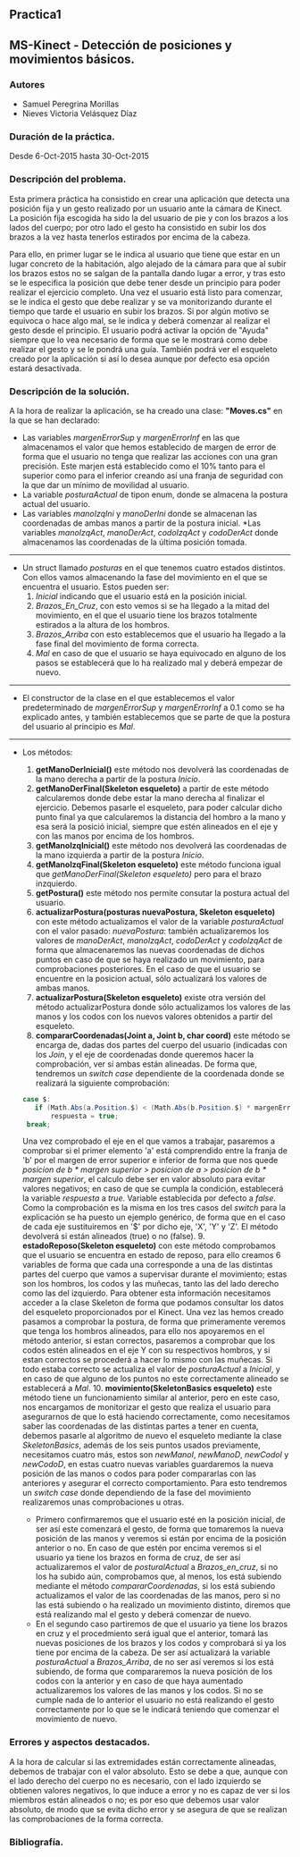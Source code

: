 ## Practica1 
## MS-Kinect - Detección de posiciones y movimientos básicos.

### Autores
* Samuel Peregrina Morillas
* Nieves Victoria Velásquez Díaz

### Duración de la práctica.
Desde 6-Oct-2015 hasta 30-Oct-2015

### Descripción del problema.

Esta primera práctica ha consistido en crear una aplicación que detecta una posición fija y un gesto realizado por un usuario ante la cámara de Kinect.
La posición fija escogida ha sido la del usuario de pie y con los brazos a los lados del cuerpo; por otro lado el gesto ha consistido en subir los dos brazos a la vez hasta tenerlos estirados por encima de la cabeza. 

Para ello, en primer lugar se le indica al usuario que tiene que estar en un lugar concreto de la habitación, algo alejado de la cámara para que al subir los brazos estos no se salgan de la pantalla dando lugar a error, y tras esto se le especifica la posición que debe tener desde un principio para poder realizar el ejercicio completo.
Una vez el usuario está listo para comenzar, se le indica el gesto que debe realizar y se va monitorizando durante el tiempo que tarde el usuario en subir los brazos. Si por algún motivo se equivoca o hace algo mal, se le indica y deberá comenzar al realizar el gesto desde el principio. El usuario podrá activar la opción de "Ayuda" siempre que lo vea necesario de forma que se le mostrará como debe realizar el gesto y se le pondrá una guía. También podrá ver el esqueleto creado por la aplicación si así lo desea aunque por defecto esa opción estará desactivada. 

### Descripción de la solución.

A la hora de realizar la aplicación, se ha creado una clase: **"Moves.cs"** en la que se han declarado:
* Las variables _margenErrorSup_ y _margenErrorInf_ en las que almacenamos el valor que hemos establecido de margen de error de forma que el usuario no tenga que realizar las acciones con una gran precisión. Este marjen está establecido como el 10% tanto para el superior como para el inferior creando así una franja de seguridad con la que dar un mínimo de movilidad al usuario. 
* La variable _posturaActual_ de tipon enum, donde se almacena la postura actual del usuario.
* Las variables _manoIzqIni_ y _manoDerIni_ donde se almacenan las coordenadas de ambas manos a partir de la postura inicial.
*Las variables _manoIzqAct_, _manoDerAct_, _codoIzqAct_ y _codoDerAct_ donde almacenamos las coordenadas de la última posición tomada.

---
    
* Un struct llamado _posturas_ en el que tenemos cuatro estados distintos. Con ellos vamos almacenando la fase del movimiento en el que se encuentra el usuario. Estos pueden ser:
    1. _Inicial_ indicando que el usuario está en la posición inicial.
    2. *Brazos_En_Cruz*, con esto vemos si se ha llegado a la mitad del movimiento, en el que el usuario tiene los brazos totalmente estirados a la altura de los hombros.
    3. *Brazos_Arriba* con esto establecemos que el usuario ha llegado a la fase final del movimiento de forma correcta.
    4. *Mal* en caso de que el usuario se haya equivocado en alguno de los pasos se establecerá que lo ha realizado mal y deberá empezar de nuevo.

---
    
* El constructor de la clase en el que establecemos el valor predeterminado de _margenErrorSup_ y _margenErrorInf_ a 0.1 como se ha explicado antes, y también establecemos que se parte de que la postura del usuario al principio es _Mal_.
    
--- 
    
* Los métodos:
    1. **getManoDerInicial()** este método nos devolverá las coordenadas de la mano derecha a partir de la postura _Inicio_.
    2. **getManoDerFinal(Skeleton esqueleto)** a partir de este método calcularemos donde debe estar la mano derecha al finalizar el ejercicio. Debemos pasarle el esqueleto, para poder calcular dicho punto final ya que calcularemos la distancia del hombro a la mano y esa será la posició inicial, siempre que estén alineados en el eje y con las manos por encima de los hombros.
    3. **getManoIzqInicial()** este método nos devolverá las coordenadas de la mano izquierda a partir de la postura _Inicio_.
    4. **getManoIzqFinal(Skeleton esqueleto)** este método funciona igual que _getManoDerFinal(Skeleton esqueleto)_ pero para el brazo inzquierdo.
    5. **getPostura()** este método nos permite consutar la postura actual del usuario.
    6. **actualizarPostura(posturas nuevaPostura, Skeleton esqueleto)** con este método actualizamos el valor de la variable _posturaActual_ con el valor pasado: _nuevaPostura_: también actualizaremos los valores de _manoDerAct_, _manoIzqAct_, _codoDerAct_ y _codoIzqAct_ de forma que almacenaremos las nuevas coordenadas de dichos puntos en caso de que se haya realizado un movimiento, para comprobaciones posteriores. En el caso de que el usuario se encuentre en la posicion actual, sólo actualizará los valores de ambas manos. 
    7. **actualizarPostura(Skeleton esqueleto)** existe otra versión del método actualizarPostura donde sólo actualizamos los valores de las manos y los codos con los nuevos valores obtenidos a partir del esqueleto.
    8. **compararCoordenadas(Joint a, Joint b, char coord)** este método se encarga de, dadas dos partes del cuerpo del usuario (indicadas con los *Join*, y el eje de coordenadas donde queremos hacer la comprobación, ver si ambas están alineadas. De forma que, tendremos un *switch case* dependiente de la coordenada donde se realizará la siguiente comprobación:
    
     ```C#
     case $:
        if (Math.Abs(a.Position.$) < (Math.Abs(b.Position.$) * margenErrorSup) && (Math.Abs(a.Position.$) > (Math.Abs(b.Position.$) * margenErrorInf)))
            respuesta = true;
      break;
     ```
     
     Una vez comprobado el eje en el que vamos a trabajar, pasaremos a comprobar si el primer elemento 'a' está comprendido entre la franja de 'b' por el margen de error superior e inferior de forma que nos quede _posicion de b * margen superior > posicion de a > posicion de b * margen superior_, el calculo debe ser en valor absoluto para evitar valores negativos; en caso de que se cumpla la condición, establecerá la variable _respuesta_ a _true_. Variable establecida por defecto a _false_. 
     Como la comprobación es la misma en los tres casos del _switch_ para la explicación se ha puesto un ejemplo genérico, de forma que en el caso de cada eje sustituiremos en '$' por dicho eje, 'X', 'Y' y 'Z'. El método devolverá si están alineados (true) o no (false).
    9. **estadoReposo(Skeleton esqueleto)** con este método comprobamos que el usuario se encuentra en estado de reposo, para ello creamos 6 variables de forma que cada una corresponde a una de las distintas partes del cuerpo que vamos a supervisar durante el movimiento; estas son los hombros, los codos y las muñecas, tanto las del lado derecho como las del izquierdo. Para obtener esta información necesitamos acceder a la clase Skeleton de forma que podamos consultar los datos del esqueleto proporcionados por el Kinect. Una vez las hemos creado pasamos a comprobar la postura, de forma que primeramente veremos que tenga los hombros alineados, para ello nos apoyaremos en el método anterior, si estan correctos, pasaremos a comprobar que los codos estén alineados en el eje Y con su respectivos hombros, y si estan correctos se procederá a hacer lo mismo con las muñecas. Si todo estaba correcto se actualiza el valor de _posturaActual_ a _Inicial_, y en caso de que alguno de los puntos no este correctamente alineado se establecerá a _Mal_.
    10. **movimiento(SkeletonBasics esqueleto)** este método tiene un funcionamiento similar al anterior, pero en este caso, nos encargamos de monitorizar el gesto que realiza el usuario para asegurarnos de que lo está haciendo correctamente, como necesitamos saber las coordenadas de las distintas partes a tener en cuenta, debemos pasarle al algoritmo de nuevo el esqueleto mediante la clase _SkeletonBasics_, además de los seis puntos usados previamente, necesitamos cuatro más, estos son _newManoI_, _newManoD_, _newCodoI_ y _newCodoD_, en estas cuatro nuevas variables guardaremos la nueva posición de las manos o codos para poder compararlas con las anteriores y asegurar el correcto comportamiento. Para esto tendremos un _switch case_ donde dependiendo de la fase del movimiento realizaremos unas comprobaciones u otras.

     * Primero confirmaremos que el usuario esté en la posición inicial, de ser así este comenzará el gesto, de forma que tomaremos la nueva posición de las manos y veremos si están por encima de la posición anterior o no. En caso de que estén por encima veremos si el usuario ya tiene los brazos en forma de cruz, de ser así actualizaremos el valor de _posturalActual_ a *Brazos_en_cruz*, si no los ha subido aún, comprobamos que, al menos, los está subiendo mediante el método _compararCoordenadas_, si los está subiendo actualizamos el valor de las coordenadas de las manos, pero si no las está subiendo o ha realizado un movimiento distinto, diremos que está realizando mal el gesto y deberá comenzar de nuevo.
     * En el segundo caso partiremos de que el usuario  ya tiene los brazos en cruz y el procedmiento será igual que el anterior, tomará las nuevas posiciones de los brazos y los codos y comprobará si ya los tiene por encima de la cabeza. De ser así actualizará la variable _posturaActual_ a *Brazos_Arriba*, de no ser así veremos si los está subiendo, de forma que compararemos la nueva posición de los codos con la anterior y en caso de que haya aumentado actualizaremos los valores de las manos y los codos. Si no se cumple nada de lo anterior el usuario no está realizando el gesto correctamente por lo que se le indicará teniendo que comenzar el movimiento de nuevo.


### Errores y aspectos destacados.
A la hora de calcular si las extremidades están correctamente alineadas, debemos de trabajar con el valor absoluto. Esto se debe a que, aunque con el lado derecho del cuerpo no es necesario, con el lado izquierdo se obtienen valores negativos, lo que induce a error y no es capaz de ver si los miembros están alineados o no; es por eso que debemos usar valor absoluto, de modo que se evita dicho error y se asegura de que se realizan las comprobaciones de la forma correcta.

### Bibliografía.
